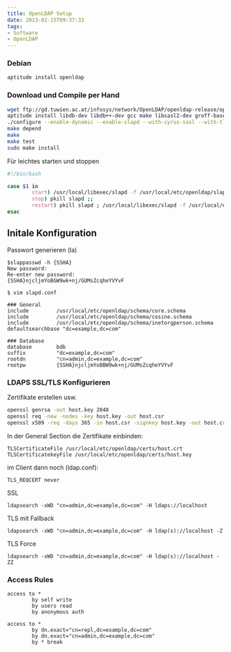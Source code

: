 ```yaml
---
title: OpenLDAP Setup
date: 2013-02-15T09:37:33
tags:
- Software
- OpenLDAP
---
```


### Debian

``` bash
aptitude install openldap
```

### Download und Compile per Hand

``` bash
wget ftp://gd.tuwien.ac.at/infosys/network/OpenLDAP/openldap-release/openldap-2.4.33.tgz
aptitude install libdb-dev libdb++-dev gcc make libsasl2-dev groff-base time ## wegen soelim bei make
./configure --enable-dynamic --enable-slapd --with-cyrus-sasl --with-tls=openssl --enable-bdb --enable-crypt --enable-syncprov
make depend
make
make test
sudo make install
```

Für leichtes starten und stoppen

``` bash
#!/bin/bash

case $1 in
        start) /usr/local/libexec/slapd -f /usr/local/etc/openldap/slapd.conf  -h "ldap:// ldaps://" ;;
        stop) pkill slapd ;;
        restart) pkill slapd ; /usr/local/libexec/slapd -f /usr/local/etc/openldap/slapd.conf  -h "ldap:// ldaps://"  ;;
esac
```

## Initale Konfiguration

Passwort generieren (la)

```
$slappasswd -h {SSHA}
New password:
Re-enter new password:
{SSHA}njcljmYoBGW9wk+nj/GUMsZcqheYVYvF
```

```
$ vim slapd.conf

### General
include         /usr/local/etc/openldap/schema/core.schema
include         /usr/local/etc/openldap/schema/cosine.schema
include         /usr/local/etc/openldap/schema/inetorgperson.schema
defaultsearchbase "dc=example,dc=com"

### Database
database        bdb
suffix          "dc=example,dc=com"
rootdn          "cn=admin,dc=example,dc=com"
rootpw          {SSHA}njcljmYoBBW9wk+nj/GUMsZcqheYVYvF
```

### LDAPS SSL/TLS Konfigurieren

Zertifikate erstellen usw.

``` bash
openssl genrsa -out host.key 2048
openssl req -new -nodes -key host.key -out host.csr
openssl x509 -req -days 365 -in host.csr -signkey host.key -out host.crt
```

In der General Section die Zertifikate einbinden:

```
TLSCertificateFile /usr/local/etc/openldap/certs/host.crt
TLSCertificatekeyFile /usr/local/etc/openldap/certs/host.key
```

im Client dann noch (ldap.conf):

```
TLS_REQCERT never
```

SSL

    ldapsearch -xWD "cn=admin,dc=example,dc=com" -H ldaps://localhost

TLS mit Fallback

    ldapsearch -xWD "cn=admin,dc=example,dc=com" -H ldap(s)://localhost -Z

TLS Force

    ldapsearch -xWD "cn=admin,dc=example,dc=com" -H ldap(s)://localhost -ZZ

### Access Rules

```
access to *
        by self write
        by users read
        by anonymous auth

access to *
        by dn.exact="cn=repl,dc=example,dc=com"
        by dn.exact="cn=admin,dc=example,dc=com"
        by * break
```
